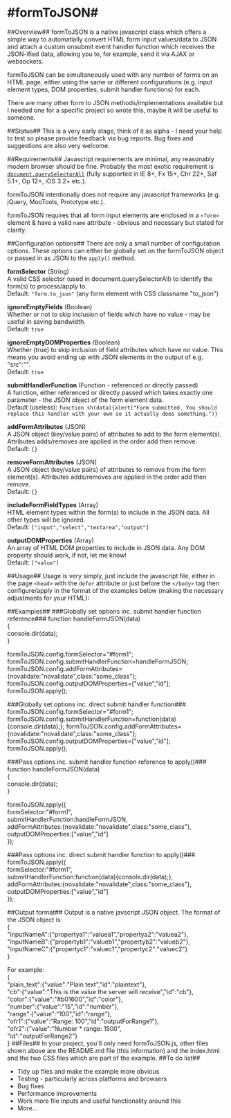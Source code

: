 #formToJSON#
=======
##Overview##
formToJSON is a native javascript class which offers a simple way to automatially convert HTML form input values/data to JSON and attach a custom onsubmit event handler function which receives the JSON-ified data, allowing you to, for example, send it via AJAX or websockets.

formToJSON can be simultaneously used with any number of forms on an HTML page, either using the same or different configurations (e.g. input element types, DOM properties, submit handler functions) for each.

There are many other form to JSON methods/implementations available but I needed one for a specific project so wrote this, maybe it will be useful to someone.

##Status##
This is a very early stage, think of it as alpha - I need your help to test so please provide feedback via bug reports. Bug fixes and suggestions are also very welcome.

##Requirements##
Javascript requirements are minimal, any reasonably modern browser should be fine. Probably the most exotic requirement is [`document.querySelectorAll`](http://caniuse.com/#feat=queryselector) (fully supported in IE 8+, Fx 15+, Chr 22+, Saf 5.1+, Op 12+, iOS 3.2+ etc.).

formToJSON intentionally does not require any javascript frameworks (e.g. jQuery, MooTools, Prototype etc.). 

formToJSON requires that all form input elements are enclosed in a `<form>` element & have a valid `name` attribute - obvious and necessary but stated for clarity.

##Configuration options##
There are only a small number of configuration options. These options can either be globally set on the formToJSON object or passed in as JSON to the `apply()` method.

**formSelector** (String)  
A valid CSS selector (used in document.querySelectorAll) to identify the form(s) to process/apply to.    
Default: `"form.to_json"` (any form element with CSS classname "to_json")

**ignoreEmptyFields** (Boolean)  
Whether or not to skip inclusion of fields which have no value - may be useful in saving bandwidth.    
Default: `true`
		
**ignoreEmptyDOMProperties** (Boolean)  
Whether (true) to skip inclusion of field attributes which have no value. This means you avoid ending up with JSON elements in the output of e.g. "src":"".   
Default: `true`

**submitHandlerFunction** (Function - referenced or directly passed)  
A function, either referenced or directly passed which takes exactly one parameter - the JSON object of the form element data.  
Default (useless): `function sh(data){alert("Form submitted. You should replace this handler with your own so it actually does something.")}`

**addFormAttributes** (JSON)  
A JSON object (key/value pairs) of attributes to add to the form element(s). Attributes adds/removes are applied in the order add then remove.   
Default: `{}`

**removeFormAttributes** (JSON)  
A JSON object (key/value pairs) of attributes to remove from the form element(s). Attributes adds/removes are applied in the order add then remove.  
Default: `{}`

**includeFormFieldTypes** (Array)  
HTML element types within the form(s) to include in the JSON data. All other types will be ignored.    
Default: `["input","select","textarea","output"]`

**outputDOMProperties** (Array)  
An array of HTML DOM properties to include in JSON data. Any DOM property should work, if not, let me know!  
Default: `["value"]`

##Usage##
Usage is very simply, just include the javascript file, either in the page `<head>` with the `defer` attribute or just before the `</body>` tag then configure/apply in the format of the examples below (making the necessary adjustments for your HTML):

##Examples##
###Globally set options inc. submit handler function reference###
function handleFormJSON(data)  
{  
console.dir(data);  
}  

formToJSON.config.formSelector="#form1";  
formToJSON.config.submitHandlerFunction=handleFormJSON;  
formToJSON.config.addFormAttributes={novalidate:"novalidate",class:"some_class"};  
formToJSON.config.outputDOMProperties=["value","id"];  
formToJSON.apply();

###Globally set options inc. direct submit handler function###
formToJSON.config.formSelector="#form1";  
formToJSON.config.submitHandlerFunction=function(data){console.dir(data);};
formToJSON.config.addFormAttributes={novalidate:"novalidate",class:"some_class"};  
formToJSON.config.outputDOMProperties=["value","id"];  
formToJSON.apply();

###Pass options inc. submit handler function reference to apply()###
function handleFormJSON(data)  
{  
console.dir(data);  
}  

formToJSON.apply({  
	formSelector:"#form1",  
	submitHandlerFunction:handleFormJSON,  
	addFormAttributes:{novalidate:"novalidate",class:"some_class"},  
	outputDOMProperties:["value","id"]  
});  

###Pass options inc. direct submit handler function to apply()###
formToJSON.apply({  
	formSelector:"#form1",  
	submitHandlerFunction:function(data){console.dir(data);},  
	addFormAttributes:{novalidate:"novalidate",class:"some_class"},  
	outputDOMProperties:["value","id"]  
}); 

##Output format##
Output is a native javscript JSON object. The format of the JSON object is:  
{  
"inputNameA":{"propertya1":"valuea1","propertya2":"valuea2"},  
"inputNameB":{"propertyb1":"valueb1","propertyb2":"valueb2"},  
"inputNameC":{"propertyc1":"valuec1","propertyc2":"valuec2"}  
}  

For example:  
{  
"plain_text":{"value":"Plain text","id":"plaintext"},  
"cb":{"value":"This is the value the server will receive","id":"cb"},  
"color":{"value":"#b01600","id":"color"},  
"number":{"value":"15","id":"number"},  
"range":{"value":"100","id":"range"},  
"ofr1":{"value":"Range: 100","id":"outputForRange1"},  
"ofr2":{"value":"Number * range: 1500",  
"id":"outputForRange2"}  
}
##Files##
In your project, you'll only need formToJSON.js, other files shown above are the README.md file (this information) and the index.html and the two CSS files which are part of the example.
##To do list##
* Tidy up files and make the example more obvious
* Testing - particularly across platforms and browsers
* Bug fixes
* Performance improvements
* Work more file inputs and useful functionality around this
* More…